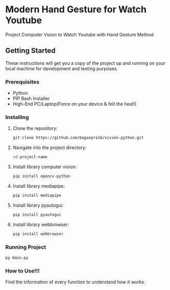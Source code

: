 # Modern Hand Gesture for Watch Youtube

Project Computer Vision to Watch Youtube with Hand Gesture Method

## Getting Started

These instructions will get you a copy of the project up and running on your local machine for development and testing purposes.

### Prerequisites

- Python
- PIP Bash Installer
- High-End PC/Laptop(Force on your device & felt the heat!)

### Installing

1. Clone the repository:

   ```bash
   git clone https://github.com/bagaspra16/vision-python.git

2. Navigate into the project directory:

    ```bash
    cd project-name

3. Install library computer vision:

   ```bash
   pip install opencv-python
   
4. Install library mediapipe:

   ```bash
   pip install mediapipe

5. Install library pyautogui:

   ```bash
   pip install pyautogui

6. Install library webbrowser:

   ```bash
   pip install webbrowser


### Running Project

```bash
py main.py
```

### How to Use!!!

Find the information of every function to understand how it works.
